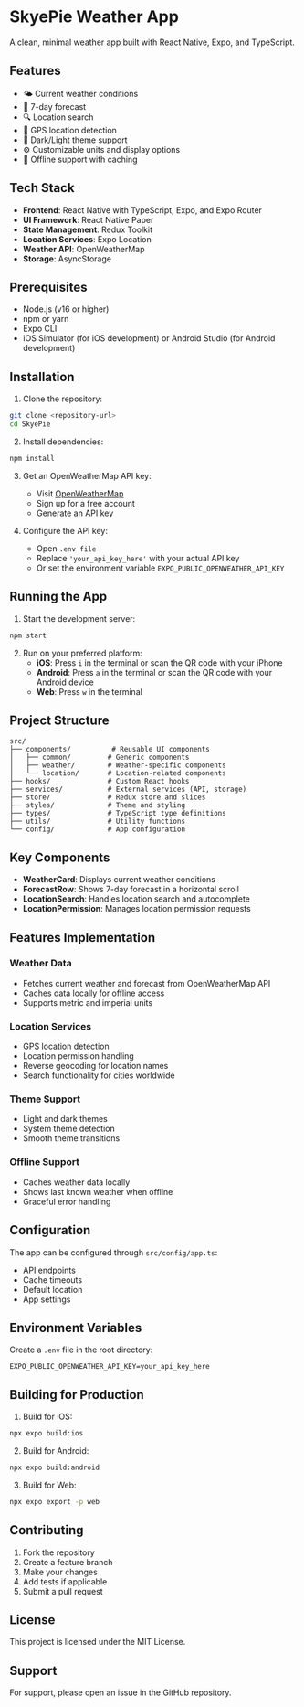 # SkyePie Weather App

A clean, minimal weather app built with React Native, Expo, and TypeScript.

## Features

- 🌤️ Current weather conditions
- 📅 7-day forecast
- 🔍 Location search
- 📍 GPS location detection
- 🌙 Dark/Light theme support
- ⚙️ Customizable units and display options
- 📱 Offline support with caching

## Tech Stack

- **Frontend**: React Native with TypeScript, Expo, and Expo Router
- **UI Framework**: React Native Paper
- **State Management**: Redux Toolkit
- **Location Services**: Expo Location
- **Weather API**: OpenWeatherMap
- **Storage**: AsyncStorage

## Prerequisites

- Node.js (v16 or higher)
- npm or yarn
- Expo CLI
- iOS Simulator (for iOS development) or Android Studio (for Android development)

## Installation

1. Clone the repository:
```bash
git clone <repository-url>
cd SkyePie
```

2. Install dependencies:
```bash
npm install
```

3. Get an OpenWeatherMap API key:
   - Visit [OpenWeatherMap](https://openweathermap.org/api)
   - Sign up for a free account
   - Generate an API key

4. Configure the API key:
   - Open `.env file`
   - Replace `'your_api_key_here'` with your actual API key
   - Or set the environment variable `EXPO_PUBLIC_OPENWEATHER_API_KEY`

## Running the App

1. Start the development server:
```bash
npm start
```

2. Run on your preferred platform:
   - **iOS**: Press `i` in the terminal or scan the QR code with your iPhone
   - **Android**: Press `a` in the terminal or scan the QR code with your Android device
   - **Web**: Press `w` in the terminal

## Project Structure

```
src/
├── components/          # Reusable UI components
│   ├── common/         # Generic components
│   ├── weather/        # Weather-specific components
│   └── location/       # Location-related components
├── hooks/              # Custom React hooks
├── services/           # External services (API, storage)
├── store/              # Redux store and slices
├── styles/             # Theme and styling
├── types/              # TypeScript type definitions
├── utils/              # Utility functions
└── config/             # App configuration
```

## Key Components

- **WeatherCard**: Displays current weather conditions
- **ForecastRow**: Shows 7-day forecast in a horizontal scroll
- **LocationSearch**: Handles location search and autocomplete
- **LocationPermission**: Manages location permission requests

## Features Implementation

### Weather Data
- Fetches current weather and forecast from OpenWeatherMap API
- Caches data locally for offline access
- Supports metric and imperial units

### Location Services
- GPS location detection
- Location permission handling
- Reverse geocoding for location names
- Search functionality for cities worldwide

### Theme Support
- Light and dark themes
- System theme detection
- Smooth theme transitions

### Offline Support
- Caches weather data locally
- Shows last known weather when offline
- Graceful error handling

## Configuration

The app can be configured through `src/config/app.ts`:

- API endpoints
- Cache timeouts
- Default location
- App settings

## Environment Variables

Create a `.env` file in the root directory:

```env
EXPO_PUBLIC_OPENWEATHER_API_KEY=your_api_key_here
```

## Building for Production

1. Build for iOS:
```bash
npx expo build:ios
```

2. Build for Android:
```bash
npx expo build:android
```

3. Build for Web:
```bash
npx expo export -p web
```

## Contributing

1. Fork the repository
2. Create a feature branch
3. Make your changes
4. Add tests if applicable
5. Submit a pull request

## License

This project is licensed under the MIT License.

## Support

For support, please open an issue in the GitHub repository.
